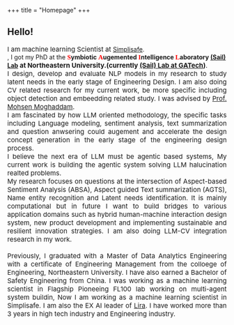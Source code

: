 +++
title = "Homepage"
+++

## Hello!

<div align="justify"><font style="font-size: 15px;">I am machine learning Scientist at </font> <a href="https://simplisafe.com">Simplisafe</a>.</div>, I got my PhD at the</font>
<b><font style="font-size: 15px;" face="Trebuchet MS" font color="#FF0000">S</font>ymbiotic
<font style="font-size: 15px;" face="Trebuchet MS" font color="#FF0000">A</font>ugemented
<font style="font-size: 15px;" face="Trebuchet MS" font color="#FF0000">I</font>ntelligence 
<font style="font-size: 15px;" face="Trebuchet MS" font color="#FF0000">L</font>aboratory
 <a href="https://www.sail-nu.com/">(Sail) Lab</a><font style="font-size: 15px;"> at Northeastern University.(currently <a href="https://sail.coe.gatech.edu//">(Sail) Lab at GATech</a><font style="font-size: 15px;">)</b>.
<div align="justify"> I design, develop and evaluate NLP models in my research to study latent needs in the early stage of Engineering Design. I am also doing CV related research for my current work, be more specific including object detection and embeedding related study.  
I was advised by</font> <a href="https://www.isye.gatech.edu/users/mohsen-moghaddam">Prof. Mohsen Moghaddam</a>.</div>

<div align="justify"><font style="font-size: 15px;">I am fascinated by how LLM oriented methodology, the specific tasks including Language modeling, sentiment analysis, text summarization and question anwsering could augement and accelerate the design concept generation in the early stage of the engineering design process. 
<br>
I believe the next era of LLM must be agentic based systems, My current work is building the agentic system solving LLM halucination realted problems.
<br>
My research focuses on questions at the intersection of Aspect-based Sentiment Analysis (ABSA), Aspect guided Text summarization (AGTS), Name entity recognition and Latent needs identification. 
It is mainly computational but in future I want to build bridges to various application domains such as hybrid human-machine interaction design system, new product development and implementing sustainable and resilient innovation strategies. I am also doing LLM-CV integration research in my work.</font></div>
<br>
<div align="justify"><font style="font-size: 15px;"> Previously, I graduated with a Master of Data Analytics Engineering with a certificate of Engineering Management from the colloege of Engineering, Northeastern University. I have also earned a Bachelor of Safety Engineering from China. I was working as a machine learning scientist in Flagship Pioneeing FL100 lab working on multi-agent system buildin, Now I am working as a machine learning scientist in Simplisafe. I am also the EX AI leader of <a href="https://liraglobal.com/">Lira</a>. I have worked more than 3 years in high tech industry and Engineering industry. 
</font></div> 

